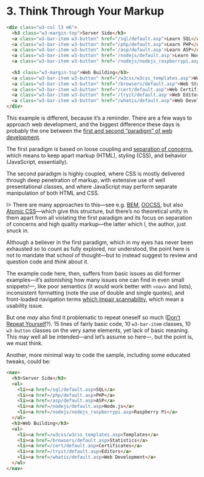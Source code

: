 # 3. Think Through Your Markup

```html
<div class="w3-col l3 m6">
  <h3 class="w3-margin-top">Server Side</h3>
  <a class="w3-bar-item w3-button" href="/sql/default.asp">Learn SQL</a>
  <a class="w3-bar-item w3-button" href="/php/default.asp">Learn PHP</a>
  <a class="w3-bar-item w3-button" href='/asp/default.asp'>Learn ASP</a>
  <a class="w3-bar-item w3-button" href='/nodejs/default.asp'>Learn Node.js</a>
  <a class="w3-bar-item w3-button" href='/nodejs/nodejs_raspberrypi.asp'>Learn Raspberry Pi</a>
    
  <h3 class="w3-margin-top">Web Building</h3>
  <a class="w3-bar-item w3-button" href="/w3css/w3css_templates.asp">Web Templates</a>
  <a class="w3-bar-item w3-button" href="/browsers/default.asp">Web Statistics</a>
  <a class="w3-bar-item w3-button" href="/cert/default.asp">Web Certificates</a>
  <a class="w3-bar-item w3-button" href='/tryit/default.asp'>Web Editor</a>
  <a class="w3-bar-item w3-button" href="/whatis/default.asp">Web Development</a>
</div>
```

This example is different, because it’s a reminder. There are a few ways to approach web development, and the biggest difference these days is probably the one between the [first and second “paradigm” of web development](https://meiert.com/en/blog/two-paradigms/).

The first paradigm is based on loose coupling and [separation of concerns](https://en.wikipedia.org/wiki/Separation_of_concerns), which means to keep apart markup (HTML), styling (CSS), and behavior (JavaScript, essentially).

The second paradigm is highly coupled, where CSS is mostly delivered through deep penetration of markup, with extensive use of well presentational classes, and where JavaScript may perform separate manipulation of both HTML and CSS.

I> There are many approaches to this—see e.g. [BEM](http://getbem.com/), [OOCSS](http://oocss.org/), but also [Atomic CSS](https://acss.io/)—which give this structure, but there’s no theoretical unity in them apart from all violating the first paradigm and its focus on separation of concerns and high quality markup—the latter which I, the author, just snuck in.

Although a believer in the first paradigm, which in my eyes has never been exhausted so to count as fully explored, nor understood, the point here is not to mandate that school of thought—but to instead suggest to review and question code and _think_ about it.

The example code here, then, suffers from basic issues as did former examples—it’s astonishing how many issues one can find in even small snippets!—, like poor semantics (it would work better with `<nav>` and lists), inconsistent formatting (note the use of double and single quotes), and front-loaded navigation terms [which impair scannability](https://www.nngroup.com/articles/first-2-words-a-signal-for-scanning/), which mean a usability issue.

But one _may_ also find it problematic to repeat oneself so much ([Don’t Repeat Yourself](https://en.wikipedia.org/wiki/Don%27t_repeat_yourself)?). 15 lines of fairly basic code, 10 `w3-bar-item` classes, 10 `w3-button` classes on the very same elements, yet lack of basic meaning. This may well all be intended—and let’s assume so here—, but the point is, we must think.

Another, more minimal way to code the sample, including some educated tweaks, could be:

```html
<nav>
  <h3>Server Side</h3>
  <ul>
    <li><a href=/sql/default.asp>SQL</a>
    <li><a href=/php/default.asp>PHP</a>
    <li><a href=/asp/default.asp>ASP</a>
    <li><a href=/nodejs/default.asp>Node.js</a>
    <li><a href=/nodejs/nodejs_raspberrypi.asp>Raspberry Pi</a>
  </ul>
  <h3>Web Building</h3>
  <ul>
    <li><a href=/w3css/w3css_templates.asp>Templates</a>
    <li><a href=/browsers/default.asp>Statistics</a>
    <li><a href=/cert/default.asp>Certificates</a>
    <li><a href=/tryit/default.asp>Editors</a>
    <li><a href=/whatis/default.asp>Web Development</a>
  </ul>
</nav>
```
